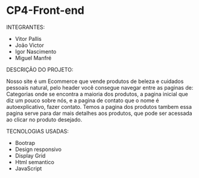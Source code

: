# CP4-Front-end

INTEGRANTES:

- Vitor Pallis
- João Victor
- Igor Nascimento
- Miguel Manfré

DESCRIÇÃO DO PROJETO:

Nosso site é um Ecommerce que vende produtos de beleza e cuidados pessoais natural, pelo header você consegue navegar entre as paginas de: Categorias onde se encontra a maioria dos produtos, a pagina inicial que diz um pouco sobre nós, e a pagina de contato que o nome é autoexplicativo, fazer contato. Temos a pagina dos produtos tambem essa pagina serve para dar mais detalhes aos produtos, que pode ser acessada ao clicar no produto desejado.

TECNOLOGIAS USADAS:

- Bootrap
- Design responsivo
- Display Grid
- Html semantico
- JavaScript
